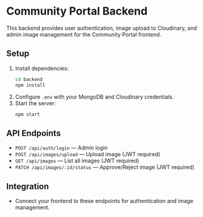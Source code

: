 # Community Portal Backend

This backend provides user authentication, image upload to Cloudinary, and admin image management for the Community Portal frontend.

## Setup
1. Install dependencies:
   ```bash
   cd backend
   npm install
   ```
2. Configure `.env` with your MongoDB and Cloudinary credentials.
3. Start the server:
   ```bash
   npm start
   ```

## API Endpoints
- `POST /api/auth/login` — Admin login
- `POST /api/images/upload` — Upload image (JWT required)
- `GET /api/images` — List all images (JWT required)
- `PATCH /api/images/:id/status` — Approve/Reject image (JWT required)

## Integration
- Connect your frontend to these endpoints for authentication and image management.
